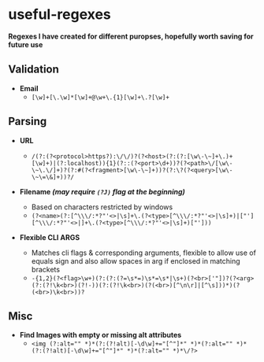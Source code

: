 # useful-regexes

**Regexes I have created for different puropses, hopefully worth saving for future use**

## Validation
 - **Email**
   - `[\w]+[\.\w]*[\w]+@\w+\.{1}[\w]+\.?[\w]+`


## Parsing
 - **URL**
   - `/(?:(?<protocol>https?):\/\/)?(?<host>(?:(?:[\w\-\~]+\.)+[\w]+)|(?:localhost)){1}(?::(?<port>\d+))?(?<path>\/[\w\-\~\.\/]+)?(?:#(?<fragment>[\w\-\~]+))?(?:\?(?<query>[\w\-\~\=\&]+))?/`

 - **Filename _(may require `(?J)` flag at the beginning)_**
   - Based on characters restricted by windows
   - `(?<name>(?:[^\\\/:*?"'<>|\s]+\.(?<type>[^\\\/:*?"'<>|\s]+)|["'][^\\\/:*?"'<>|]+\.(?<type>[^\\\/:*?"'<>|\s]+)["']))`


 - **Flexible CLI ARGS**
   - Matches cli flags & corresponding arguments, flexible to allow use of equals sign and also allow spaces in arg if enclosed in matching brackets
   - `-{1,2}(?<flag>\w+)(?:(?:(?=\s*=)\s*=\s*|\s+)(?<br>['"])?(?<arg>(?:(?!\k<br>)(?!-))(?:(?!\k<br>)(?(<br>)[^\n\r]|[^\s]))*)(?(<br>)\k<br>))?`


## Misc
 - **Find Images with empty or missing alt attributes**
   - `<img (?:alt="" *)*(?:(?!alt)[-\d\w]+="[^"]*" *)*(?:alt="" *)*(?:(?!alt)[-\d\w]+="[^"]*" *)*(?:alt="" *)*\/?>`
